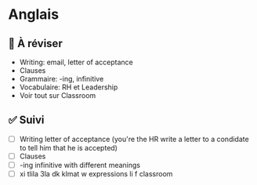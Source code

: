 # Anglais

## 📌 À réviser
- Writing: email, letter of acceptance
- Clauses
- Grammaire: -ing, infinitive
- Vocabulaire: RH et Leadership
- Voir tout sur Classroom
## ✅ Suivi

- [ ] Writing letter of acceptance (you're the HR write a letter to a condidate to tell him that he is accepted)
- [ ] Clauses
- [ ] -ing infinitive with different meanings
- [ ] xi tlila 3la dk klmat w expressions li f classroom